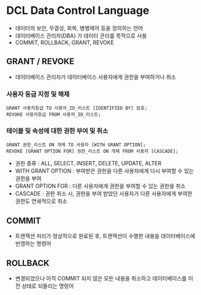 # DCL Data Control Language
- 데이터의 보안, 무결성, 회복, 병행제어 등을 정의하는 언어
- 데이터베이스 관리자(DBA) 가 데이터 관리를 목적으로 사용
- COMMIT, ROLLBACK, GRANT, REVOKE
## GRANT / REVOKE
- 데이터베이스 관리자가 데이터베이스 사용자에게 권한을 부여하거나 취소
### 사용자 등급 지정 및 해제
```
GRANT 사용자등급 TO 사용자_ID_리스트 [IDENTIFIED BY] 암호;
REVOKE 사용자등급 FROM 사용자_ID_리스트;
```
### 테이블 및 속성에 대한 권한 부여 및 취소
```
GRANT 권한_리스트 ON 개체 TO 사용자 [WITH GRANT OPTION];
REVOKE [GRANT OPTION FOR] 권한_리스트 ON 개체 FROM 사용자 [CASCADE];
```
- 권한 종류 : ALL, SELECT, INSERT, DELETE, UPDATE, ALTER
- WITH GRANT OPTION : 부여받은 권한을 다른 사용자에게 다시 부여할 수 있는 권한을 부여
- GRANT OPTION FOR : 다른 사용자에게 권한을 부여할 수 있는 권한을 취소
- CASCADE : 권한 취소 시, 권한을 부여 받았던 사용자가 다른 사용자에게 부여한 권한도 연쇄적으로 취소

## COMMIT
- 트랜잭션 처리가 정상적으로 완료된 후, 트랜잭션이 수행한 내용을 데이터베이스에 반영하는 명령어

## ROLLBACK
- 변경되었으나 아직 COMMIT 되지 않은 모든 내용을 취소하고 데이터베이스를 이전 상태로 되돌리는 명렁어